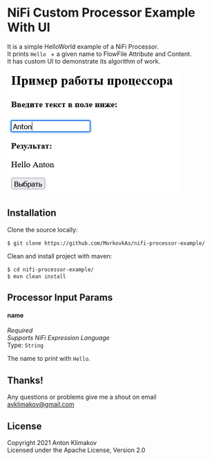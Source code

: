 # NiFi Custom Processor Example With UI

It is a simple HelloWorld example of a NiFi Processor.\
It prints `Hello ` + a given name to FlowFile Attribute and Content.\
It has custom UI to demonstrate its algorithm of work.

![](screenshot.png)

## Installation

Clone the source locally:
```
$ git clone https://github.com/MorkovkAs/nifi-processor-example/
```
Clean and install project with maven:
```
$ cd nifi-processor-example/
$ mvn clean install
```

## Processor Input Params

#### name

*Required*\
*Supports NiFi Expression Language*\
Type: `String`

The name to print with `Hello`.

## Thanks!
Any questions or problems give me a shout on email avklimakov@gmail.com

## License
Copyright 2021 Anton Klimakov\
Licensed under the Apache License, Version 2.0